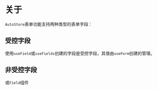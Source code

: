 # 关于

`AutoStore`表单功能支持两种类型的表单字段：

## 受控字段

使用`useField`或`useFields`创建的字段是受控字段，其值由`useForm`创建的管理。


## 非受控字段


或`Field`组件